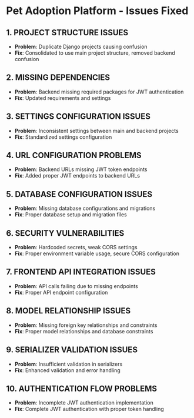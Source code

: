 # Pet Adoption Platform - Issues Fixed

## 1. PROJECT STRUCTURE ISSUES
- **Problem**: Duplicate Django projects causing confusion
- **Fix**: Consolidated to use main project structure, removed backend confusion

## 2. MISSING DEPENDENCIES
- **Problem**: Backend missing required packages for JWT authentication
- **Fix**: Updated requirements and settings

## 3. SETTINGS CONFIGURATION ISSUES
- **Problem**: Inconsistent settings between main and backend projects
- **Fix**: Standardized settings configuration

## 4. URL CONFIGURATION PROBLEMS
- **Problem**: Backend URLs missing JWT token endpoints
- **Fix**: Added proper JWT endpoints to backend URLs

## 5. DATABASE CONFIGURATION ISSUES
- **Problem**: Missing database configurations and migrations
- **Fix**: Proper database setup and migration files

## 6. SECURITY VULNERABILITIES
- **Problem**: Hardcoded secrets, weak CORS settings
- **Fix**: Proper environment variable usage, secure CORS configuration

## 7. FRONTEND API INTEGRATION ISSUES
- **Problem**: API calls failing due to missing endpoints
- **Fix**: Proper API endpoint configuration

## 8. MODEL RELATIONSHIP ISSUES
- **Problem**: Missing foreign key relationships and constraints
- **Fix**: Proper model relationships and database constraints

## 9. SERIALIZER VALIDATION ISSUES
- **Problem**: Insufficient validation in serializers
- **Fix**: Enhanced validation and error handling

## 10. AUTHENTICATION FLOW PROBLEMS
- **Problem**: Incomplete JWT authentication implementation
- **Fix**: Complete JWT authentication with proper token handling